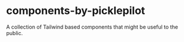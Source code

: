 # components-by-picklepilot
A collection of Tailwind based components that might be useful to the public.
